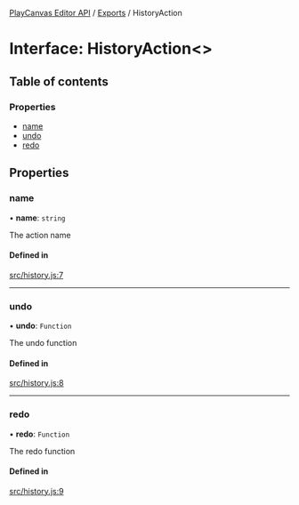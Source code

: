 [PlayCanvas Editor API](../README.md) / [Exports](../modules.md) / HistoryAction

# Interface: HistoryAction<\>

## Table of contents

### Properties

- [name](HistoryAction.md#name)
- [undo](HistoryAction.md#undo)
- [redo](HistoryAction.md#redo)

## Properties

### name

• **name**: `string`

The action name

#### Defined in

[src/history.js:7](https://github.com/playcanvas/editor-api/blob/6c8e33e/src/history.js#L7)

___

### undo

• **undo**: `Function`

The undo function

#### Defined in

[src/history.js:8](https://github.com/playcanvas/editor-api/blob/6c8e33e/src/history.js#L8)

___

### redo

• **redo**: `Function`

The redo function

#### Defined in

[src/history.js:9](https://github.com/playcanvas/editor-api/blob/6c8e33e/src/history.js#L9)

